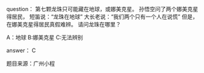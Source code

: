 <!--
 * @Author: chenjie
 * @Email: 18822126754@163.com
 * @Date: 2022-04-26 14:00:16
 * @LastEditTime: 2022-04-26 14:04:49
 * @Description: 题目来源：广州小程
-->
question：
第七颗龙珠只可能藏在地球，或娜美克星。
孙悟空问了两个娜美克星得居民，
短笛说：“龙珠在地球”
大长老说：“我们两个只有一个人在说慌”
但是，在娜美克星得居民真假难辨。
请问龙珠在哪里？


A：地球
B:娜美克星
C:无法辨别

answer：
C



题目来源：广州小程